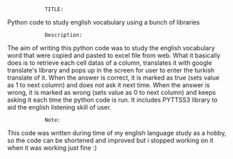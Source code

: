 


				TITLE:
Python code to study english vocabulary using a bunch of libraries 

				Description:

The aim of writing this python code was to study the english vocabulary word that were copied and pasted to excel file from web.
What it basically does is to retrieve each cell datas of a column, translates it with google translate's library and pops up in the screen for user to enter the turkish translate of it.
When the answer is correct, it is marked as true (sets value as 1 to next column) and does not ask it next time.
When the answer is wrong, it is marked as wrong (sets value as 0 to next column) and keeps asking it each time the python code is run. It includes PYTTSS3 library to aid the english listening skill of user.

				Note:
This code was written during time of my english language study as a hobby, so the code can be shortened and improved but i stopped working on it when it was working just fine :)
 

